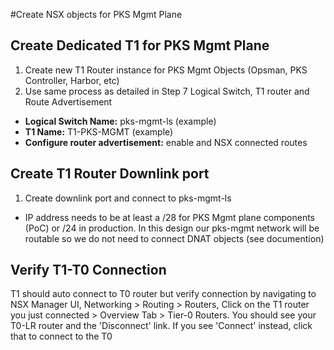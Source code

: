 #Create NSX objects for PKS Mgmt Plane

## Create Dedicated T1 for PKS Mgmt Plane
1. Create new T1 Router instance for PKS Mgmt Objects (Opsman, PKS Controller, Harbor, etc)
2. Use same process as detailed in Step 7 Logical Switch, T1 router and Route Advertisement
  * **Logical Switch Name:** pks-mgmt-ls (example)
  * **T1 Name:** T1-PKS-MGMT (example)
  * **Configure router advertisement:** enable and NSX connected routes

## Create T1 Router Downlink port
1. Create downlink port and connect to pks-mgmt-ls
  * IP address needs to be at least a /28 for PKS Mgmt plane components (PoC) or /24 in production.  In this design our pks-mgmt network will be routable so we do not need to connect DNAT objects (see documention)

## Verify T1-T0 Connection
T1 should auto connect to T0 router but verify connection by navigating to NSX Manager UI, Networking > Routing > Routers, Click on the T1 router you just connected > Overview Tab > Tier-0 Routers.  You should see your T0-LR router and the 'Disconnect' link.  If you see 'Connect' instead, click that to connect to the T0
  